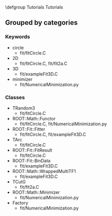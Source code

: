\defgroup Tutorials Tutorials

## Grouped by categories

### Keywords

- circle
  - fit/fitCircle.C
- 2D
  - fit/fitCircle.C, fit/fit2a.C
- 3D
  - fit/exampleFit3D.C
- minimizer
  - fit/NumericalMinimization.py

### Classes

- TRandom3
  - fit/fitCircle.C
- ROOT::Math::Functor
  - fit/fitCircle.C, fit/NumericalMinimization.py
- ROOT::Fit::Fitter
  - fit/fitCircle.C, fit/exampleFit3D.C
- TArc
  - fit/fitCircle.C
- ROOT::Fit::FitResult
  - fit/fitCircle.C
- ROOT::Fit::BinData
  - fit/exampleFit3D.C
- ROOT::Math::WrappedMultiTF1
  - fit/exampleFit3D.C
- TCutG
  - fit/fit2a.C
- ROOT::Math::Minimizer
  - fit/NumericalMinimization.py
- Factory
  - fit/NumericalMinimization.py

